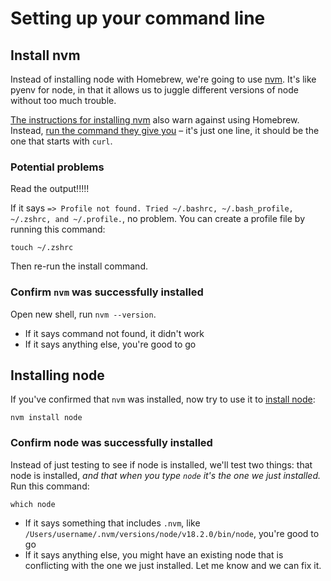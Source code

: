 # Setting up your command line

## Install nvm

Instead of installing node with Homebrew, we're going to use [nvm](https://github.com/nvm-sh/nvm). It's like pyenv for node, in that it allows us to juggle different versions of node without too much trouble.

[The instructions for installing nvm](https://github.com/nvm-sh/nvm#installing-and-updating) also warn against using Homebrew. Instead, [run the command they give you](https://github.com/nvm-sh/nvm#installing-and-updating) – it's just one line, it should be the one that starts with `curl`.

### Potential problems

Read the output!!!!!

If it says `=> Profile not found. Tried ~/.bashrc, ~/.bash_profile, ~/.zshrc, and ~/.profile.`, no problem. You can create a profile file by running this command:

```
touch ~/.zshrc
```

Then re-run the install command.

### Confirm `nvm` was successfully installed

Open new shell, run `nvm --version`.

* If it says command not found, it didn't work
* If it says anything else, you're good to go

## Installing node

If you've confirmed that `nvm` was installed, now try to use it to [install node](https://github.com/nvm-sh/nvm#usage):

```
nvm install node
```

### Confirm node was successfully installed

Instead of just testing to see if node is installed, we'll test two things: that node is installed, *and that when you type `node` it's the one we just installed.* Run this command:

```
which node
```

* If it says something that includes `.nvm`, like `/Users/username/.nvm/versions/node/v18.2.0/bin/node`, you're good to go
* If it says anything else, you might have an existing node that is conflicting with the one we just installed. Let me know and we can fix it.
